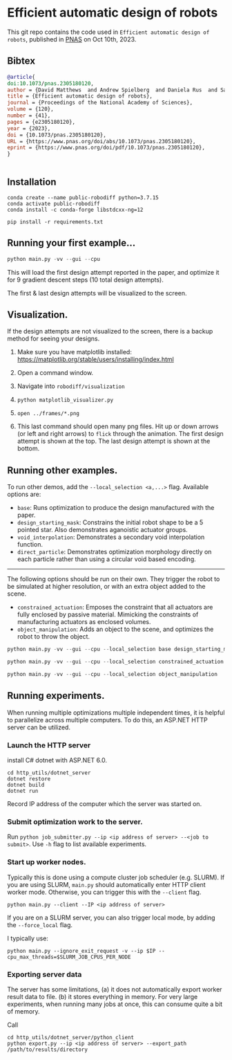 # Efficient automatic design of robots
This git repo contains the code used in `Efficient automatic design of robots`, published in [PNAS](https://www.pnas.org/doi/pdf/10.1073/pnas.2305180120) on Oct 10th, 2023.
## Bibtex
```Bibtex
@article{
doi:10.1073/pnas.2305180120,
author = {David Matthews  and Andrew Spielberg  and Daniela Rus  and Sam Kriegman  and Josh Bongard },
title = {Efficient automatic design of robots},
journal = {Proceedings of the National Academy of Sciences},
volume = {120},
number = {41},
pages = {e2305180120},
year = {2023},
doi = {10.1073/pnas.2305180120},
URL = {https://www.pnas.org/doi/abs/10.1073/pnas.2305180120},
eprint = {https://www.pnas.org/doi/pdf/10.1073/pnas.2305180120},
}



```

## Installation

```
conda create --name public-robodiff python=3.7.15
conda activate public-robodiff
conda install -c conda-forge libstdcxx-ng=12

pip install -r requirements.txt
```

## Running your first example...
```python
python main.py -vv --gui --cpu
```
This will load the first design attempt reported in the paper, and optimize it for 9 gradient descent steps (10 total design attempts).

The first & last design attempts will be visualized to the screen.

## Visualization.

If the design attempts are not visualized to the screen, there is a backup method for seeing your designs.

1. Make sure you have matplotlib installed: https://matplotlib.org/stable/users/installing/index.html

1. Open a command window.

1. Navigate into ```robodiff/visualization```

1. ```python matplotlib_visualizer.py```

1. ```open ../frames/*.png```

1. This last command should open many png files. Hit up or down arrows (or left and right arrows) to `flick` through the animation. The first design attempt is shown at the top. The last design attempt is shown at the bottom.

## Running other examples.
To run other demos, add the `--local_selection <a,...>` flag.
Available options are:
* `base`: Runs optimization to produce the design manufactured with the paper.
* `design_starting_mask`: Constrains the initial robot shape to be a 5 pointed star. Also demonstrates aganoistic actuator groups.
* `void_interpolation`: Demonstrates a secondary void interpolation function.
* `direct_particle`: Demonstrates optimization morphology directly on each particle rather than using a circular void based encoding.
---
The following options should be run on their own. They trigger the robot to be simulated at higher resolution, or with an extra object added to the scene.
* `constrained_actuation`: Emposes the constraint that all actuators are fully enclosed by passive material. Mimicking the constraints of manufacturing actuators as enclosed volumes. 
* `object_manipulation`: Adds an object to the scene, and optimizes the robot to throw the object.

```python
python main.py -vv --gui --cpu --local_selection base design_starting_mask direct_particle
```
```python
python main.py -vv --gui --cpu --local_selection constrained_actuation
```
```python
python main.py -vv --gui --cpu --local_selection object_manipulation
```

## Running experiments.
When running multiple optimizations multiple independent times, it is helpful to parallelize across multiple computers. To do this, an ASP.NET HTTP server can be utilized.

### Launch the HTTP server
install C# dotnet with ASP.NET 6.0.

```
cd http_utils/dotnet_server
dotnet restore
dotnet build
dotnet run
```
Record IP address of the computer which the server was started on.

### Submit optimization work to the server.
Run `python job_submitter.py --ip <ip address of server> --<job to submit>`. Use `-h` flag to list available experiments.

### Start up worker nodes.
Typically this is done using a compute cluster job scheduler (e.g. SLURM). If you are using SLURM, `main.py` should automatically enter HTTP client worker mode.
Otherwise, you can trigger this with the `--client` flag. 

```
python main.py --client --IP <ip address of server>
```

If you are on a SLURM server, you can also trigger local mode, by adding the `--force_local` flag.

I typically use:
```
python main.py --ignore_exit_request -v --ip $IP --cpu_max_threads=$SLURM_JOB_CPUS_PER_NODE
```

### Exporting server data
The server has some limitations, 
(a) it does not automatically export worker result data to file.
(b) it stores everything in memory. For very large experiments, when running many jobs at once, this can consume quite a bit of memory.

Call
```
cd http_utils/dotnet_server/python_client
python export.py --ip <ip address of server> --export_path /path/to/results/directory
```
